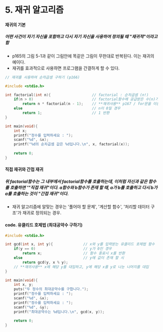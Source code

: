 # 5. 재귀 알고리즘



#### 재귀의 기본

##### 어떤 사건이 자기 자신을 포함하고 다시 자기 자신을 사용하여 정의될 때 "재귀적"이라고 함

- p165의 그림 5-1과 같이 그림안에 똑같은 그림이 무한대로 반복된다. 이는 재귀의 예이다.
- 재귀를 효과적으로 사용하면 프로그램을 간결하게 할 수 있다.

```c
// 재귀를 사용하여 순차곱셈 구하기 (p166)

#include <stdio.h>

int factorial(int n){					// factorial : 순차곱셈 (n!)
    if(n > 0)							// factorial함수에 공급받은 수(n)가 0이상일 경우
        return n * factorial(n - 1);	// **재귀사용** p167 / for문을 이용하지 않고도 반복
    else								// n이 0일 경우		
        return 1;						// 1 반환
}

int main(void){
    int x;
    printf("정수를 입력하세요 : ");
    scanf("%d", &x);
    printf("%d의 순차곱셈 값은 %d입니다.\n", x, factorial(x));
    
    return 0;
}
```



#### 직접 재귀와 간접 재귀

##### 위 factorial함수는 그 내부에서 factorial함수를 호출하는데, 이처럼 자신과 같은 함수를 호출하면 '"직접 재귀"이다. a함수와 b함수가 존재 할 때, a가 b를 호출하고 다시 b가 a를 호출하는 것이 "간접 재귀"이다.

- 재귀 알고리즘에 알맞는 경우는 '풀어야 할 문제', '계산할 함수', '처리할 데이터 구조'가 재귀로 정의되는 경우.



#### code. 유클리드 호제법 (최대공약수 구하기)

```c
#include <stdio.h>

int gcd(int x, int y){				// x와 y를 입력받는 유클리드 호제법 함수
    if(y == 0)						// y가 0인 경우
        return x;					// 함수 종료시 x를 반환
    else							// y에 값이 존재 할 시
        return gcd(y, x % y);		
    // **재귀사용** x에 해당 y를 대입하고, y에 해당 x를 y로 나눈 나머지를 대입
}

int main(void){
    int x, y;
    puts("두 정수의 최대공약수를 구합니다.");
    printf("정수를 입력하세요 : ");
    scanf("%d", &x);
    printf("정수를 입력하세요 : ");
    scanf("%d", &y);
    printf("최대공약수는 %d입니다.\n", gcd(x, y));
    
    return 0;
}
```



